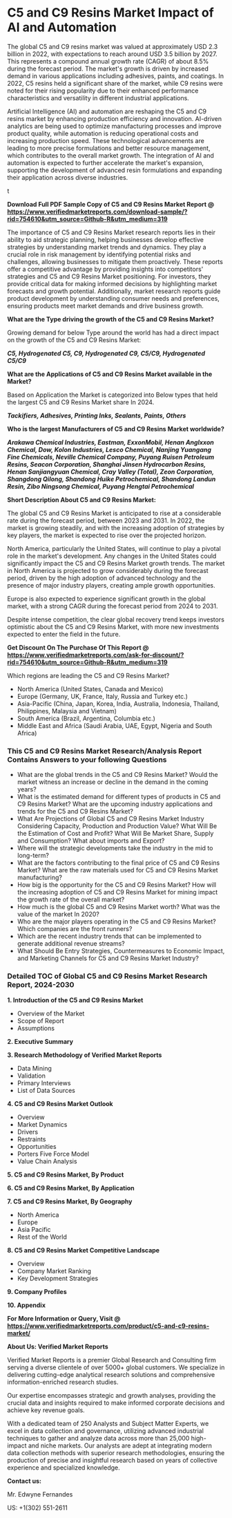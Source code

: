 <meta name="title" content="Global C5 and C9 Resins Market Impact of AI and Automation"><meta name="description" content="The global C5 and C9 resins market was valued at approximately USD 2.3 billion in 2022, with expectations to reach around USD 3.5 billion by 2027. This represents a co"><meta name="title" content="C5 and C9 Resins Market Size, Share, Scope, Trends, Growth, Opportunities, Analysis, Forecast"><h1>C5 and C9 Resins Market Impact of AI and Automation</h1><p>The global C5 and C9 resins market was valued at approximately USD 2.3 billion in 2022, with expectations to reach around USD 3.5 billion by 2027. This represents a compound annual growth rate (CAGR) of about 8.5% during the forecast period. The market's growth is driven by increased demand in various applications including adhesives, paints, and coatings. In 2022, C5 resins held a significant share of the market, while C9 resins were noted for their rising popularity due to their enhanced performance characteristics and versatility in different industrial applications.</p><p>Artificial Intelligence (AI) and automation are reshaping the C5 and C9 resins market by enhancing production efficiency and innovation. AI-driven analytics are being used to optimize manufacturing processes and improve product quality, while automation is reducing operational costs and increasing production speed. These technological advancements are leading to more precise formulations and better resource management, which contributes to the overall market growth. The integration of AI and automation is expected to further accelerate the market's expansion, supporting the development of advanced resin formulations and expanding their application across diverse industries.</p>t</p><p id="" class=""><strong>Download Full PDF Sample Copy of C5 and C9 Resins Market Report @ <a href="https://www.verifiedmarketreports.com/download-sample/?rid=754610&utm_source=Github-R&utm_medium=319" target="_blank">https://www.verifiedmarketreports.com/download-sample/?rid=754610&utm_source=Github-R&utm_medium=319</a></strong></p><p>The importance of&nbsp;C5 and C9 Resins Market research reports lies in their ability to aid strategic planning, helping businesses develop effective strategies by understanding market trends and dynamics. They play a crucial role in risk management by identifying potential risks and challenges, allowing businesses to mitigate them proactively. These reports offer a competitive advantage by providing insights into competitors' strategies and C5 and C9 Resins Market positioning. For investors, they provide critical data for making informed decisions by highlighting market forecasts and growth potential. Additionally, market research reports guide product development by understanding consumer needs and preferences, ensuring products meet market demands and drive business growth.</p><p><strong>What are the&nbsp;Type driving the growth of the C5 and C9 Resins Market?</strong></p><p id="" class="">Growing demand for below Type around the world has had a direct impact on the growth of the C5 and C9 Resins Market:</p><em><strong>C5, Hydrogenated C5, C9, Hydrogenated C9, C5/C9, Hydrogenated C5/C9</strong></em></p><strong>What are the&nbsp;Applications&nbsp;of C5 and C9 Resins Market available in the Market?</strong></p><p id="" class="">Based on Application the Market is categorized into Below types that held the largest C5 and C9 Resins Market share In 2024.</p><em><strong>Tackifiers, Adhesives, Printing Inks, Sealants, Paints, Others</strong></em></p><strong>Who is the largest Manufacturers of C5 and C9 Resins Market worldwide?</strong></p><p><em><strong>Arakawa Chemical Industries, Eastman, ExxonMobil, Henan Anglxxon Chemical, Dow, Kolon Industries, Lesco Chemical, Nanjing Yuangang Fine Chemicals, Neville Chemical Company, Puyang Ruisen Petroleum Resins, Seacon Corporation, Shanghai Jinsen Hydrocarbon Resins, Henan Sanjiangyuan Chemical, Cray Valley (Total), Zeon Corporation, Shangdong Qilong, Shandong Huike Petrochemical, Shandong Landun Resin, Zibo Ningsong Chemical, Puyang Hengtai Petrochemical</strong></em></p><p id="" class=""><strong>Short Description About C5 and C9 Resins Market:</strong></p><p>The global C5 and C9 Resins Market is anticipated to rise at a considerable rate during the forecast period, between 2023 and 2031. In 2022, the market is growing steadily, and with the increasing adoption of strategies by key players, the market is expected to rise over the projected horizon.</p><p>North America, particularly the United States, will continue to play a pivotal role in the market's development. Any changes in the United States could significantly impact the C5 and C9 Resins Market growth trends. The market in North America is projected to grow considerably during the forecast period, driven by the high adoption of advanced technology and the presence of major industry players, creating ample growth opportunities.</p><p>Europe is also expected to experience significant growth in the global market, with a strong CAGR during the forecast period from 2024 to 2031.</p><p>Despite intense competition, the clear global recovery trend keeps investors optimistic about the C5 and C9 Resins Market, with more new investments expected to enter the field in the future.</p><p id="" class=""><strong>Get Discount On The Purchase Of This Report @ <a href="https://www.verifiedmarketreports.com/ask-for-discount/?rid=754610&utm_source=Github-R&utm_medium=319" target="_blank">https://www.verifiedmarketreports.com/ask-for-discount/?rid=754610&utm_source=Github-R&utm_medium=319</a></strong></p>Which regions are leading the C5 and C9 Resins Market?</p><ul><li>North America (United States, Canada and Mexico)</li><li>Europe (Germany, UK, France, Italy, Russia and Turkey etc.)</li><li>Asia-Pacific (China, Japan, Korea, India, Australia, Indonesia, Thailand, Philippines, Malaysia and Vietnam)</li><li>South America (Brazil, Argentina, Columbia etc.)</li><li>Middle East and Africa (Saudi Arabia, UAE, Egypt, Nigeria and South Africa)</li></ul><h3 id="" class="">This C5 and C9 Resins Market Research/Analysis Report Contains Answers to your following Questions</h3><ul><li>What are the global trends in the C5 and C9 Resins Market? Would the market witness an increase or decline in the demand in the coming years?</li><li>What is the estimated demand for different types of products in C5 and C9 Resins Market? What are the upcoming industry applications and trends for the C5 and C9 Resins Market?</li><li>What Are Projections of Global C5 and C9 Resins Market Industry Considering Capacity, Production and Production Value? What Will Be the Estimation of Cost and Profit? What Will Be Market Share, Supply and Consumption? What about imports and Export?</li><li>Where will the strategic developments take the industry in the mid to long-term?</li><li>What are the factors contributing to the final price of C5 and C9 Resins Market? What are the raw materials used for C5 and C9 Resins Market manufacturing?</li><li>How big is the opportunity for the C5 and C9 Resins Market? How will the increasing adoption of C5 and C9 Resins Market for mining impact the growth rate of the overall market?</li><li>How much is the global C5 and C9 Resins Market worth? What was the value of the market In 2020?</li><li>Who are the major players operating in the C5 and C9 Resins Market? Which companies are the front runners?</li><li>Which are the recent industry trends that can be implemented to generate additional revenue streams?</li><li>What Should Be Entry Strategies, Countermeasures to Economic Impact, and Marketing Channels for C5 and C9 Resins Market Industry?</li></ul><h3 id="" class="">Detailed TOC of Global C5 and C9 Resins Market Research Report, 2024-2030</h3><p id="" class=""><strong>1. Introduction of the C5 and C9 Resins Market</strong></p><ul><li>Overview of the Market</li><li>Scope of Report</li><li>Assumptions</li></ul><p id="" class=""><strong>2. Executive Summary</strong></p><p id="" class=""><strong>3. Research Methodology of Verified Market Reports</strong></p><ul><li>Data Mining</li><li>Validation</li><li>Primary Interviews</li><li>List of Data Sources</li></ul><p id="" class=""><strong>4. C5 and C9 Resins Market Outlook</strong></p><ul><li>Overview</li><li>Market Dynamics</li><li>Drivers</li><li>Restraints</li><li>Opportunities</li><li>Porters Five Force Model</li><li>Value Chain Analysis</li></ul><p id="" class=""><strong>5. C5 and C9 Resins Market, By Product</strong></p><p id="" class=""><strong>6. C5 and C9 Resins Market, By Application</strong></p><p id="" class=""><strong>7. C5 and C9 Resins Market, By Geography</strong></p><ul><li>North America</li><li>Europe</li><li>Asia Pacific</li><li>Rest of the World</li></ul><p id="" class=""><strong>8. C5 and C9 Resins Market Competitive Landscape</strong></p><ul><li>Overview</li><li>Company Market Ranking</li><li>Key Development Strategies</li></ul><p id="" class=""><strong>9. Company Profiles</strong></p><p id="" class=""><strong>10. Appendix</strong></p><p id="" class=""><strong>For More Information or Query, Visit @ <a href="https://www.verifiedmarketreports.com/product/c5-and-c9-resins-market/" target="_blank">https://www.verifiedmarketreports.com/product/c5-and-c9-resins-market/</a></strong></p><p id="" class=""><strong>About Us: Verified Market Reports</strong></p><p id="" class="">Verified Market Reports is a premier Global Research and Consulting firm serving a diverse clientele of over 5000+ global customers. We specialize in delivering cutting-edge analytical research solutions and comprehensive information-enriched research studies.</p><p id="" class="">Our expertise encompasses strategic and growth analyses, providing the crucial data and insights required to make informed corporate decisions and achieve key revenue goals.</p><p id="" class="">With a dedicated team of 250 Analysts and Subject Matter Experts, we excel in data collection and governance, utilizing advanced industrial techniques to gather and analyze data across more than 25,000 high-impact and niche markets. Our analysts are adept at integrating modern data collection methods with superior research methodologies, ensuring the production of precise and insightful research based on years of collective experience and specialized knowledge.</p><p id="" class=""><strong>Contact us:</strong></p><p id="" class="">Mr. Edwyne Fernandes</p><p id="" class="">US: +1(302) 551-2611</p>